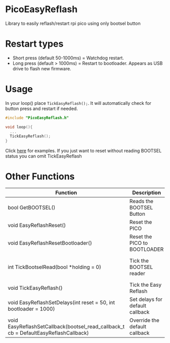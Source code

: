 # PicoEasyReflash
Library to easily reflash/restart rpi pico using only bootsel button

# Restart types

* Short press (default 50-1000ms) = Watchdog restart.
* Long press (default > 1000ms)  = Restart to bootloader. Appears as USB drive to flash new firmware.

# Usage
In your loop() place `TickEasyReflash();`. It will automatically check for button press and restart if needed.

```cpp
#include "PicoEasyReflash.h"

void loop(){
  ...
  TickEasyReflash();
}
```

Click [here](https://github.com/dommilosz/PicoEasyReflash/tree/master/examples) for examples.
If you just want to reset without reading BOOTSEL status you can omit TickEasyReflash 

# Other Functions

Function                                                                             |   Description                   |    Notes  
-------------------------------------------------------------------------------------|---------------------------------|------------
bool GetBOOTSEL()                                                                    | Reads the BOOTSEL Button        | This function takes about 100 μS. Can be switched to builtin non pausing version to free memory (EASY_REFLASH_NO_PAUSE)
void EasyReflashReset()                                                              | Reset the PICO                  | -
void EasyReflashResetBootloader()                                                    | Reset the PICO to BOOTLOADER    | Can be disabled to free memory (EASY_REFLASH_DISABLE_BOOTLOADER_RESET)
int TickBootselRead(bool *holding = 0)                                               | Tick the BOOTSEL reader         | Returns duration and writes to *holding is the button held at the time of reading. If the button is still pressed it will still report the duration from start of pressing
void TickEasyReflash()                                                               | Tick the Easy Reflash           | Used to tick all reader and calls callbacks if needed.
void EasyReflashSetDelays(int reset = 50, int bootloader = 1000)                     | Set delays for default callback | Use without parameters for default values.
void EasyReflashSetCallback(bootsel_read_callback_t cb = DefaultEasyReflashCallback) | Override the default callback   | Use without parameters for default callback
